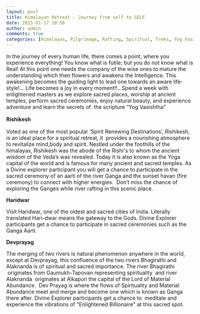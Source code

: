 ```yaml
---
layout: post
title: Himalayan Retreat - Journey from self to SELF
date: 2015-01-17 10:56
author: admin
comments: true
categories: [Himalayas, Pilgrimage, Rafting, Spiritual, Treks, Yog Vasishtha]
---
```

<p>In the journey of every human life, there comes a point, where you experience everything! You know what is futile; but you do not know what is Real! At this point one needs the company of the wise ones to mature the understanding which then flowers and awakens the Intelligence. This awakening becomes the guiding light to lead one towards an aware life-style!... Life becomes a joy in every moment!!...Spend a week with enlightened masters as we explore sacred places, worship at ancient temples, perform sacred ceremonies, enjoy natural beauty, and experience adventure and learn the secrets of  the scripture “Yog Vasishtha”</p>
<p><strong style="line-height: 1.5;">Rishikesh</strong><span style="line-height: 1.5;"> </span></p>
<p>Voted as one of the most popular ‘Spirit Renewing Destinations’, Rishikesh, is an ideal place for a spiritual retreat, it  provides a nourishing atmosphere to revitalize mind,body and spirit. Nestled under the foothills of the himalayas, Rishikesh was the abode of the Rishi's to whom the ancient wisdom of the Veda’s was revealed. Today it is also known as the Yoga capital of the world and is famous for many ancient and sacred temples. As a Divine explorer participant you will get a chance to participate in the sacred ceremony of an aarti of the river Ganga and the sunset havan (fire ceremony) to connect with higher energies.  Don’t miss the chance of exploring the Ganges while river rafting in this scenic place.</p>
<p><strong>Haridwar</strong> </p>
<p>Visit Haridwar, one of the oldest and sacred cities of India. Literally translated Hari-dwar means the gateway to the Gods. Divine Explorer participants get a chance to participate in sacred ceremonies such as the Ganga Aarti. </p>
<p><strong>Devprayag</strong> </p>
<p>The merging of two rivers is natural phenomenon anywhere in the world, except at Devprayag, this confluence of the two rivers Bhagirathi and Alaknanda is of spiritual and sacred importance. The river Bhagirathi  originates from Gaumukh-Tapovan representing spirituality  and river Alaknanda  originates at Alkapuri the capital of the Lord of Material Abundance.  Dev Prayag is where the flows of Spirituality and Material Abundance meet and merge and become one which is known as Ganga there after. Divine Explorer participants get a chance to  meditate and experience the vibrations of "Enlightened Billionaire" at this sacred spot.</p>
